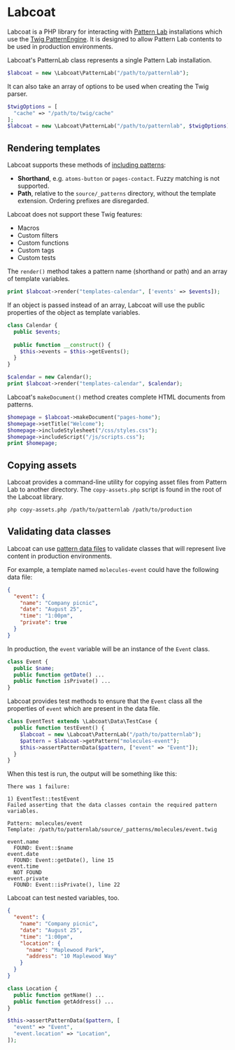 # Labcoat

Labcoat is a PHP library for interacting with [Pattern Lab][patternlab] installations which use the [Twig PatternEngine](https://github.com/pattern-lab/patternengine-php-twig). It is designed to allow Pattern Lab contents to be used in production environments.

Labcoat's PatternLab class represents a single Pattern Lab installation.

```php
$labcoat = new \Labcoat\PatternLab("/path/to/patternlab");
```

It can also take an array of options to be used when creating the Twig parser.

```php
$twigOptions = [
  "cache" => "/path/to/twig/cache"
];
$labcoat = new \Labcoat\PatternLab("/path/to/patternlab", $twigOptions);
```

## Rendering templates

Labcoat supports these methods of [including patterns](http://patternlab.io/docs/pattern-including.html):

* **Shorthand**, e.g. `atoms-button` or `pages-contact`. Fuzzy matching is not supported. 
* **Path**, relative to the `source/_patterns` directory, without the template extension. Ordering prefixes are disregarded.

Labcoat does not support these Twig features:

* Macros
* Custom filters
* Custom functions
* Custom tags
* Custom tests

The `render()` method takes a pattern name (shorthand or path) and an array of template variables.

```php
print $labcoat->render("templates-calendar", ['events' => $events]);
```

If an object is passed instead of an array, Labcoat will use the public properties of the object as template variables.

```php
class Calendar {
  public $events;
  
  public function __construct() {
    $this->events = $this->getEvents();
  }
}

$calendar = new Calendar();
print $labcoat->render("templates-calendar", $calendar);
```

Labcoat's `makeDocument()` method creates complete HTML documents from patterns.

```php
$homepage = $labcoat->makeDocument("pages-home");
$homepage->setTitle("Welcome");
$homepage->includeStylesheet("/css/styles.css");
$homepage->includeScript("/js/scripts.css");
print $homepage;
```

## Copying assets

Labcoat provides a command-line utility for copying asset files from Pattern Lab to another directory. The `copy-assets.php` script is found in the root of the Labcoat library.

```bash
php copy-assets.php /path/to/patternlab /path/to/production
```

## Validating data classes

Labcoat can use [pattern data files](http://patternlab.io/docs/data-pattern-specific.html) to validate classes that will represent live content in production environments.

For example, a template named `molecules-event` could have the following data file:

```json
{
  "event": {
    "name": "Company picnic",
    "date": "August 25",
    "time": "1:00pm",
    "private": true
  }
}
```

In production, the `event` variable will be an instance of the `Event` class.

```php
class Event {
  public $name;
  public function getDate() ...
  public function isPrivate() ...
}
```

Labcoat provides test methods to ensure that the `Event` class all the properties of `event` which are present in the data file.

```php
class EventTest extends \Labcoat\Data\TestCase {
  public function testEvent() {
    $labcoat = new \Labcoat\PatternLab("/path/to/patternlab");
    $pattern = $labcoat->getPattern("molecules-event");
    $this->assertPatternData($pattern, ["event" => "Event"]);
  }
}
```

When this test is run, the output will be something like this:

```
There was 1 failure:

1) EventTest::testEvent
Failed asserting that the data classes contain the required pattern variables.

Pattern: molecules/event
Template: /path/to/patternlab/source/_patterns/molecules/event.twig

event.name
  FOUND: Event::$name
event.date
  FOUND: Event::getDate(), line 15
event.time
  NOT FOUND
event.private
  FOUND: Event::isPrivate(), line 22
```

Labcoat can test nested variables, too.

```json
{
  "event": {
    "name": "Company picnic",
    "date": "August 25",
    "time": "1:00pm",
    "location": {
      "name": "Maplewood Park",
      "address": "10 Maplewood Way"
    }
  }
}
```

```php
class Location {
  public function getName() ...
  public function getAddress() ...
}
```

```php
$this->assertPatternData($pattern, [
  "event" => "Event",
  "event.location" => "Location",
]);
```

[patternlab]: http://patternlab.io/ "Pattern Lab website"
